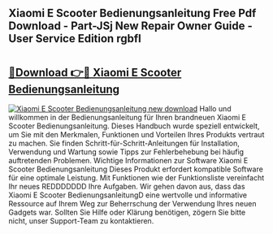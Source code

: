 ## Xiaomi E Scooter Bedienungsanleitung Free Pdf Download - Part-JSj New Repair Owner Guide - User Service Edition rgbfI

# <h2><a href="http://df5bo6j.blite.top/?on=Xiaomi+E+Scooter+Bedienungsanleitung">🔗Download 👉🔴 Xiaomi E Scooter Bedienungsanleitung</a></h2>

[![Xiaomi E Scooter Bedienungsanleitung new download](https://i.imgur.com/lujVjoI.png)](http://df5bo6j.blite.top/?on=Xiaomi+E+Scooter+Bedienungsanleitung)
Hallo und willkommen in der Bedienungsanleitung für Ihren brandneuen Xiaomi E Scooter Bedienungsanleitung. Dieses Handbuch wurde speziell entwickelt, um Sie mit den Merkmalen, Funktionen und Vorteilen Ihres Produkts vertraut zu machen. Sie finden Schritt-für-Schritt-Anleitungen für Installation, Verwendung und Wartung sowie Tipps zur Fehlerbehebung bei häufig auftretenden Problemen. Wichtige Informationen zur Software Xiaomi E Scooter Bedienungsanleitung Dieses Produkt erfordert kompatible Software für eine optimale Leistung. Mit Funktionen wie der Funktionsliste vereinfacht Ihr neues REDDDDDDD Ihre Aufgaben. Wir gehen davon aus, dass das Xiaomi E Scooter BedienungsanleitungD eine wertvolle und informative Ressource auf Ihrem Weg zur Beherrschung der Verwendung Ihres neuen Gadgets war. Sollten Sie Hilfe oder Klärung benötigen, zögern Sie bitte nicht, unser Support-Team zu kontaktieren.
